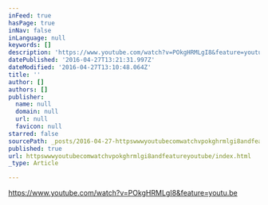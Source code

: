 ```yaml
---
inFeed: true
hasPage: true
inNav: false
inLanguage: null
keywords: []
description: 'https://www.youtube.com/watch?v=POkgHRMLgI8&feature=youtu.be'
datePublished: '2016-04-27T13:21:31.997Z'
dateModified: '2016-04-27T13:10:48.064Z'
title: ''
author: []
authors: []
publisher:
  name: null
  domain: null
  url: null
  favicon: null
starred: false
sourcePath: _posts/2016-04-27-httpswwwyoutubecomwatchvpokghrmlgi8andfeatureyoutube.md
published: true
url: httpswwwyoutubecomwatchvpokghrmlgi8andfeatureyoutube/index.html
_type: Article

---
```

https://www.youtube.com/watch?v=POkgHRMLgI8&feature=youtu.be